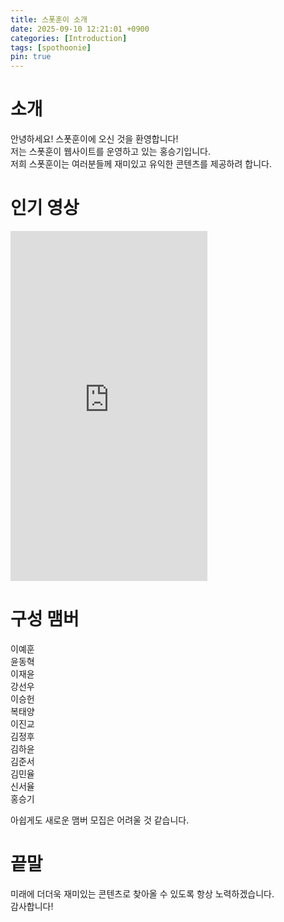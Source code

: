 ```yaml
---
title: 스폿훈이 소개
date: 2025-09-10 12:21:01 +0900
categories: [Introduction]
tags: [spothoonie]
pin: true
---
```


# 소개
안녕하세요! 스폿훈이에 오신 것을 환영합니다!
\
저는 스폿훈이 웹사이트를 운영하고 있는 홍승기입니다.
\
저희 스폿훈이는 여러분들께 재미있고 유익한 콘텐츠를 제공하려 합니다.

# 인기 영상
<p><iframe allowfullscreen="" frameborder="0" height="560" src="https://www.youtube.com/embed/0RvcjK7AqDQ" title="YouTube video player" width="315"></iframe></p>

# 구성 맴버
이예훈
\
윤동혁
\
이재윤
\
강선우
\
이승헌
\
복태양
\
이진교
\
김정후
\
김하윤
\
김준서
\
김민율
\
신서율
\
홍승기

아쉽게도 새로운 맴버 모집은 어려울 것 같습니다.

# 끝말
미래에 더더욱 재미있는 콘텐츠로 찾아올 수 있도록 항상 노력하겠습니다.
\
감사합니다!
